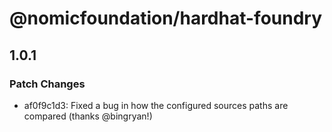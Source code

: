 # @nomicfoundation/hardhat-foundry

## 1.0.1

### Patch Changes

- af0f9c1d3: Fixed a bug in how the configured sources paths are compared (thanks @bingryan!)
